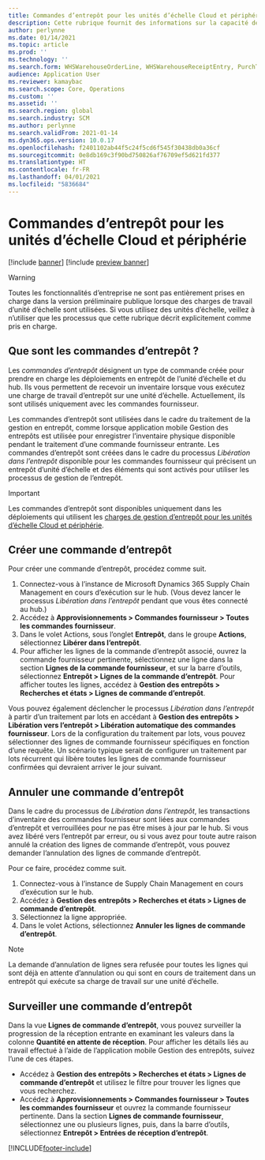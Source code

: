 ```yaml
---
title: Commandes d’entrepôt pour les unités d’échelle Cloud et périphérie
description: Cette rubrique fournit des informations sur la capacité de commandes d’entrepôt dans le cadre de la charge de travail de l’unité d’échelle d’entrepôt.
author: perlynne
ms.date: 01/14/2021
ms.topic: article
ms.prod: ''
ms.technology: ''
ms.search.form: WHSWarehouseOrderLine, WHSWarehouseReceiptEntry, PurchTable
audience: Application User
ms.reviewer: kamaybac
ms.search.scope: Core, Operations
ms.custom: ''
ms.assetid: ''
ms.search.region: global
ms.search.industry: SCM
ms.author: perlynne
ms.search.validFrom: 2021-01-14
ms.dyn365.ops.version: 10.0.17
ms.openlocfilehash: f2401102ab44f5c24f5cd6f545f30438db0a36cf
ms.sourcegitcommit: 0e8db169c3f90bd750826af76709ef5d621fd377
ms.translationtype: HT
ms.contentlocale: fr-FR
ms.lasthandoff: 04/01/2021
ms.locfileid: "5836684"
---
```

# <a name="warehouse-orders-for-cloud-and-edge-scale-units"></a>Commandes d’entrepôt pour les unités d’échelle Cloud et périphérie

[!include [banner](../includes/banner.md)]
[!include [preview banner](../includes/preview-banner.md)]

> [!WARNING]
> Toutes les fonctionnalités d’entreprise ne sont pas entièrement prises en charge dans la version préliminaire publique lorsque des charges de travail d’unité d’échelle sont utilisées. Si vous utilisez des unités d’échelle, veillez à n’utiliser que les processus que cette rubrique décrit explicitement comme pris en charge.

## <a name="what-are-warehouse-orders"></a>Que sont les commandes d’entrepôt ?

Les *commandes d’entrepôt* désignent un type de commande créée pour prendre en charge les déploiements en entrepôt de l’unité d’échelle et du hub. Ils vous permettent de recevoir un inventaire lorsque vous exécutez une charge de travail d’entrepôt sur une unité d’échelle. Actuellement, ils sont utilisés uniquement avec les commandes fournisseur.

Les commandes d’entrepôt sont utilisées dans le cadre du traitement de la gestion en entrepôt, comme lorsque application mobile Gestion des entrepôts est utilisée pour enregistrer l’inventaire physique disponible pendant le traitement d’une commande fournisseur entrante. Les commandes d’entrepôt sont créées dans le cadre du processus *Libération dans l’entrepôt* disponible pour les commandes fournisseur qui précisent un entrepôt d’unité d’échelle et des éléments qui sont activés pour utiliser les processus de gestion de l’entrepôt.

> [!IMPORTANT]
> Les commandes d’entrepôt sont disponibles uniquement dans les déploiements qui utilisent les [charges de gestion d’entrepôt pour les unités d’échelle Cloud et périphérie](cloud-edge-workload-warehousing.md).

## <a name="create-a-warehouse-order"></a>Créer une commande d’entrepôt

Pour créer une commande d’entrepôt, procédez comme suit.

1. Connectez-vous à l’instance de Microsoft Dynamics 365 Supply Chain Management en cours d’exécution sur le hub. (Vous devez lancer le processus *Libération dans l’entrepôt* pendant que vous êtes connecté au hub.)
1. Accédez à **Approvisionnements \> Commandes fournisseur \> Toutes les commandes fournisseur**.
1. Dans le volet Actions, sous l’onglet **Entrepôt**, dans le groupe **Actions**, sélectionnez **Libérer dans l’entrepôt**.
1. Pour afficher les lignes de la commande d’entrepôt associé, ouvrez la commande fournisseur pertinente, sélectionnez une ligne dans la section **Lignes de la commande fournisseur**, et sur la barre d’outils, sélectionnez **Entrepôt \> Lignes de la commande d’entrepôt**. Pour afficher toutes les lignes, accédez à **Gestion des entrepôts \> Recherches et états \> Lignes de commande d’entrepôt**.

Vous pouvez également déclencher le processus *Libération dans l’entrepôt* à partir d’un traitement par lots en accédant à **Gestion des entrepôts > Libération vers l’entrepôt > Libération automatique des commandes fournisseur**. Lors de la configuration du traitement par lots, vous pouvez sélectionner des lignes de commande fournisseur spécifiques en fonction d’une requête. Un scénario typique serait de configurer un traitement par lots récurrent qui libère toutes les lignes de commande fournisseur confirmées qui devraient arriver le jour suivant.

## <a name="cancel-a-warehouse-order"></a>Annuler une commande d’entrepôt

Dans le cadre du processus de *Libération dans l’entrepôt*, les transactions d’inventaire des commandes fournisseur sont liées aux commandes d’entrepôt et verrouillées pour ne pas être mises à jour par le hub. Si vous avez libéré vers l’entrepôt par erreur, ou si vous avez pour toute autre raison annulé la création des lignes de commande d’entrepôt, vous pouvez demander l’annulation des lignes de commande d’entrepôt.

Pour ce faire, procédez comme suit.

1. Connectez-vous à l’instance de Supply Chain Management en cours d’exécution sur le hub.
1. Accédez à **Gestion des entrepôts \> Recherches et états \> Lignes de commande d’entrepôt**.
1. Sélectionnez la ligne appropriée.
1. Dans le volet Actions, sélectionnez **Annuler les lignes de commande d’entrepôt**.

> [!NOTE]
> La demande d’annulation de lignes sera refusée pour toutes les lignes qui sont déjà en attente d’annulation ou qui sont en cours de traitement dans un entrepôt qui exécute sa charge de travail sur une unité d’échelle.

## <a name="monitor-a-warehouse-order"></a>Surveiller une commande d’entrepôt

Dans la vue **Lignes de commande d’entrepôt**, vous pouvez surveiller la progression de la réception entrante en examinant les valeurs dans la colonne **Quantité en attente de réception**. Pour afficher les détails liés au travail effectué à l’aide de l’application mobile Gestion des entrepôts, suivez l’une de ces étapes.

- Accédez à **Gestion des entrepôts \> Recherches et états \> Lignes de commande d’entrepôt** et utilisez le filtre pour trouver les lignes que vous recherchez.
- Accédez à **Approvisionnements \> Commandes fournisseur \> Toutes les commandes fournisseur** et ouvrez la commande fournisseur pertinente. Dans la section **Lignes de commande fournisseur**, sélectionnez une ou plusieurs lignes, puis, dans la barre d’outils, sélectionnez **Entrepôt \> Entrées de réception d’entrepôt**.


[!INCLUDE[footer-include](../../includes/footer-banner.md)]